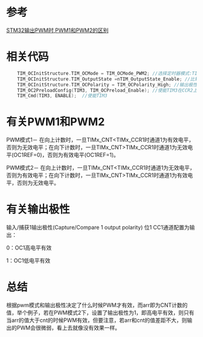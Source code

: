 # 参考

<a href="https://blog.csdn.net/kinsno/article/details/46763243">STM32输出PWM时,PWM1和PWM2的区别</a>

# 相关代码

```c
    TIM_OCInitStructure.TIM_OCMode = TIM_OCMode_PWM2; //选择定时器模式:TIM脉冲宽度调制模式2
    TIM_OCInitStructure.TIM_OutputState =nTIM_OutputState_Enable; //比较输出使能
    TIM_OCInitStructure.TIM_OCPolarity = TIM_OCPolarity_High; //输出极性:TIM输出比较极性高TIM_OC2Init(TIM3, &TIM_OCInitStructure);   //根据T指定的参数初始化外设TIM3 OC2
    TIM_OC2PreloadConfig(TIM3, TIM_OCPreload_Enable); //使能TIM3在CCR2上的预装载寄存器,即TIM3_CCR2的预装载值在更新事件到来时才能被传送至当前寄存器中。
    TIM_Cmd(TIM3, ENABLE);  //使能TIM3
```

# 有关PWM1和PWM2

PWM模式1－ 在向上计数时，一旦TIMx_CNT<TIMx_CCR1时通道1为有效电平，否则为无效电平；在向下计数时，一旦TIMx_CNT>TIMx_CCR1时通道1为无效电平(OC1REF=0)，否则为有效电平(OC1REF=1)。

PWM模式2－ 在向上计数时，一旦TIMx_CNT<TIMx_CCR1时通道1为无效电平，否则为有效电平；在向下计数时，一旦TIMx_CNT>TIMx_CCR1时通道1为有效电平，否则为无效电平。

# 有关输出极性

输入/捕获1输出极性(Capture/Compare 1 output polarity)  位1 
CC1通道配置为输出：

0：OC1高电平有效

1：OC1低电平有效


# 总结

根据pwm模式和输出极性决定了什么时候PWM才有效，而arr即为CNT计数的值，举个例子，若在PWM模式2下，设置了输出极性为1，即高电平有效，则只有当arr的值大于cnt的时候PWM有效，但要注意，若arr和cnt的值差距不大，则输出的PWM会很微弱，看上去就像没有效果一样。